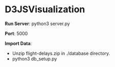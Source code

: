 # D3JSVisualization

**Run Server**: python3 server.py

**Port**: 5000

**Import Data**: 
   * Unzip flight-delays.zip in ./database directory.
   * python3 db_setup.py